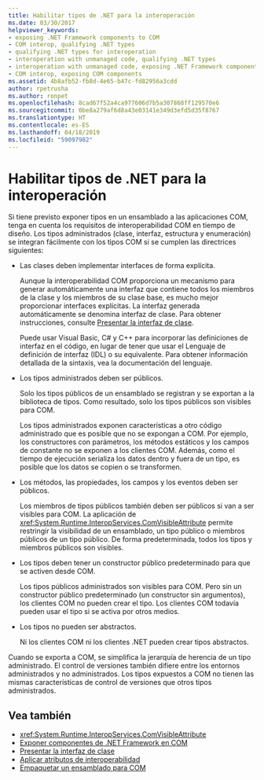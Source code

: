 ```yaml
---
title: Habilitar tipos de .NET para la interoperación
ms.date: 03/30/2017
helpviewer_keywords:
- exposing .NET Framework components to COM
- COM interop, qualifying .NET types
- qualifying .NET types for interoperation
- interoperation with unmanaged code, qualifying .NET types
- interoperation with unmanaged code, exposing .NET Framework components
- COM interop, exposing COM components
ms.assetid: 4b8afb52-fb8d-4e65-b47c-fd82956a3cdd
author: rpetrusha
ms.author: ronpet
ms.openlocfilehash: 8cad67f52a4ca977606d7b5a307868ff129570e6
ms.sourcegitcommit: 0be8a279af6d8a43e03141e349d3efd5d35f8767
ms.translationtype: HT
ms.contentlocale: es-ES
ms.lasthandoff: 04/18/2019
ms.locfileid: "59097982"
---
```

# <a name="qualifying-net-types-for-interoperation"></a>Habilitar tipos de .NET para la interoperación
Si tiene previsto exponer tipos en un ensamblado a las aplicaciones COM, tenga en cuenta los requisitos de interoperabilidad COM en tiempo de diseño. Los tipos administrados (clase, interfaz, estructura y enumeración) se integran fácilmente con los tipos COM si se cumplen las directrices siguientes:  
  
-   Las clases deben implementar interfaces de forma explícita.  
  
     Aunque la interoperabilidad COM proporciona un mecanismo para generar automáticamente una interfaz que contiene todos los miembros de la clase y los miembros de su clase base, es mucho mejor proporcionar interfaces explícitas. La interfaz generada automáticamente se denomina interfaz de clase. Para obtener instrucciones, consulte [Presentar la interfaz de clase](com-callable-wrapper.md#introducing-the-class-interface).  
  
     Puede usar Visual Basic, C# y C++ para incorporar las definiciones de interfaz en el código, en lugar de tener que usar el Lenguaje de definición de interfaz (IDL) o su equivalente. Para obtener información detallada de la sintaxis, vea la documentación del lenguaje.  
  
-   Los tipos administrados deben ser públicos.  
  
     Solo los tipos públicos de un ensamblado se registran y se exportan a la biblioteca de tipos. Como resultado, solo los tipos públicos son visibles para COM.  
  
     Los tipos administrados exponen características a otro código administrado que es posible que no se expongan a COM. Por ejemplo, los constructores con parámetros, los métodos estáticos y los campos de constante no se exponen a los clientes COM. Además, como el tiempo de ejecución serializa los datos dentro y fuera de un tipo, es posible que los datos se copien o se transformen.  
  
-   Los métodos, las propiedades, los campos y los eventos deben ser públicos.  
  
     Los miembros de tipos públicos también deben ser públicos si van a ser visibles para COM. La aplicación de <xref:System.Runtime.InteropServices.ComVisibleAttribute> permite restringir la visibilidad de un ensamblado, un tipo público o miembros públicos de un tipo público. De forma predeterminada, todos los tipos y miembros públicos son visibles.  
  
-   Los tipos deben tener un constructor público predeterminado para que se activen desde COM.  
  
     Los tipos públicos administrados son visibles para COM. Pero sin un constructor público predeterminado (un constructor sin argumentos), los clientes COM no pueden crear el tipo. Los clientes COM todavía pueden usar el tipo si se activa por otros medios.  
  
-   Los tipos no pueden ser abstractos.  
  
     Ni los clientes COM ni los clientes .NET pueden crear tipos abstractos.  
  
 Cuando se exporta a COM, se simplifica la jerarquía de herencia de un tipo administrado. El control de versiones también difiere entre los entornos administrados y no administrados. Los tipos expuestos a COM no tienen las mismas características de control de versiones que otros tipos administrados.  
  
## <a name="see-also"></a>Vea también

- <xref:System.Runtime.InteropServices.ComVisibleAttribute>
- [Exponer componentes de .NET Framework en COM](../../../docs/framework/interop/exposing-dotnet-components-to-com.md)
- [Presentar la interfaz de clase](com-callable-wrapper.md#introducing-the-class-interface)
- [Aplicar atributos de interoperabilidad](../../../docs/framework/interop/applying-interop-attributes.md)
- [Empaquetar un ensamblado para COM](../../../docs/framework/interop/packaging-an-assembly-for-com.md)
